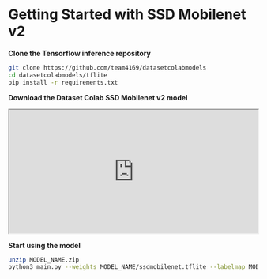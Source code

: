 # Getting Started with SSD Mobilenet v2

**Clone the Tensorflow inference repository**

```bash
git clone https://github.com/team4169/datasetcolabmodels
cd datasetcolabmodels/tflite
pip install -r requirements.txt
```

**Download the Dataset Colab SSD Mobilenet v2 model**

<iframe
  src="https://datasetcolab.com/embed?model=ssdmobilenet"
  style="width: 100%; height: 250px;"
></iframe>

**Start using the model**

```bash
unzip MODEL_NAME.zip
python3 main.py --weights MODEL_NAME/ssdmobilenet.tflite --labelmap MODEL_NAME/labelmap.pbtxt
```